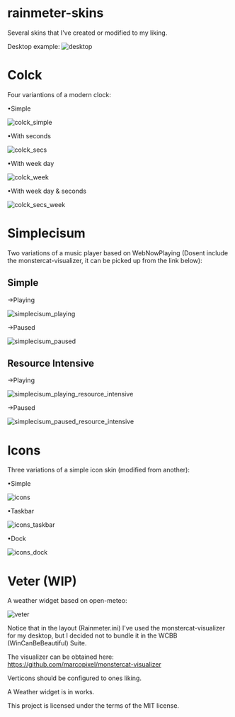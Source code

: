 # rainmeter-skins
Several skins that I've created or modified to my liking.

Desktop example:
![desktop](images/desktop.png)

# Colck
Four variantions of a modern clock:

•Simple

![colck_simple](images/colck_simple.png)

•With seconds

![colck_secs](images/colck_secs.png)

•With week day

![colck_week](images/colck_week.png)

•With week day & seconds

![colck_secs_week](images/colck_secs_week.png)

# Simplecisum
Two variations of a music player based on WebNowPlaying (Dosent include the monstercat-visualizer, it can be picked up from the link below):

## Simple

→Playing

![simplecisum_playing](images/simplecisum_playing.png)

→Paused

![simplecisum_paused](images/simplecisum_paused.png)

## Resource Intensive

→Playing

![simplecisum_playing_resource_intensive](images/simplecisum_playing_resource_intensive.png)

→Paused

![simplecisum_paused_resource_intensive](images/simplecisum_paused_resource_intensive.png)

# Icons
Three variations of a simple icon skin (modified from another):

•Simple

![icons](images/icons.png)

•Taskbar

![icons_taskbar](images/icons_taskbar.png)

•Dock

![icons_dock](images/icons_dock.png)

# Veter (WIP)
A weather widget based on open-meteo:

![veter](images/veter.png)

Notice that in the layout (Rainmeter.ini) I've used the monstercat-visualizer for my desktop, but I decided not to bundle it in the WCBB (WinCanBeBeautiful) Suite.

The visualizer can be obtained here: https://github.com/marcopixel/monstercat-visualizer

Verticons should be configured to ones liking.

A Weather widget is in works.

This project is licensed under the terms of the MIT license.

